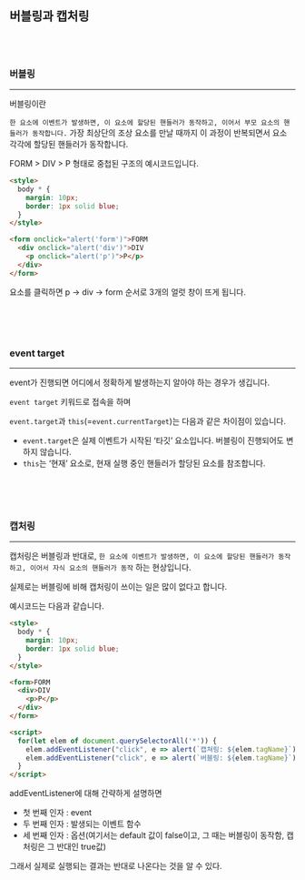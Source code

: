 ## 버블링과 캡처링

<br><br>

### 버블링

---

버블링이란

`한 요소에 이벤트가 발생하면, 이 요소에 할당된 핸들러가 동작하고, 이어서 부모 요소의 핸들러가 동작합니다.` 가장 최상단의 조상 요소를 만날 때까지 이 과정이 반복되면서 요소 각각에 할당된 핸들러가 동작합니다.

FORM > DIV > P 형태로 중첩된 구조의 예시코드입니다.

```html
<style>
  body * {
    margin: 10px;
    border: 1px solid blue;
  }
</style>

<form onclick="alert('form')">FORM
  <div onclick="alert('div')">DIV
    <p onclick="alert('p')">P</p>
  </div>
</form>
```

<p> 요소를 클릭하면 p → div → form 순서로 3개의 얼럿 창이 뜨게 됩니다.

<br><br><br>

### event target

---

event가 진행되면 어디에서 정확하게 발생하는지 알아야 하는 경우가 생깁니다.

`event target` 키워드로 접속을 하며

`event.target`과 `this`(=`event.currentTarget`)는 다음과 같은 차이점이 있습니다.

- `event.target`은 실제 이벤트가 시작된 ‘타깃’ 요소입니다. 버블링이 진행되어도 변하지 않습니다.
- `this`는 ‘현재’ 요소로, 현재 실행 중인 핸들러가 할당된 요소를 참조합니다.

<br><br><br>

### 캡처링

---

캡처링은 버블링과 반대로, `한 요소에 이벤트가 발생하면, 이 요소에 할당된 핸들러가 동작하고, 이어서 자식 요소의 핸들러가 동작` 하는 현상입니다.

실제로는 버블링에 비해 캡처링이 쓰이는 일은 많이 없다고 합니다.

예시코드는 다음과 같습니다.

```html
<style>
  body * {
    margin: 10px;
    border: 1px solid blue;
  }
</style>

<form>FORM
  <div>DIV
    <p>P</p>
  </div>
</form>

<script>
  for(let elem of document.querySelectorAll('*')) {
    elem.addEventListener("click", e => alert(`캡쳐링: ${elem.tagName}`), true);
    elem.addEventListener("click", e => alert(`버블링: ${elem.tagName}`));
  }
</script>
```

addEventListener에 대해 간략하게 설명하면

- 첫 번째 인자 : event
- 두 번째 인자 : 발생되는 이벤트 함수
- 세 번째 인자 : 옵션(여기서는 default 값이 false이고, 그 때는 버블링이 동작함, 캡처링은 그 반대인 true값)

그래서 실제로 실행되는 결과는 반대로 나온다는 것을 알 수 있다.